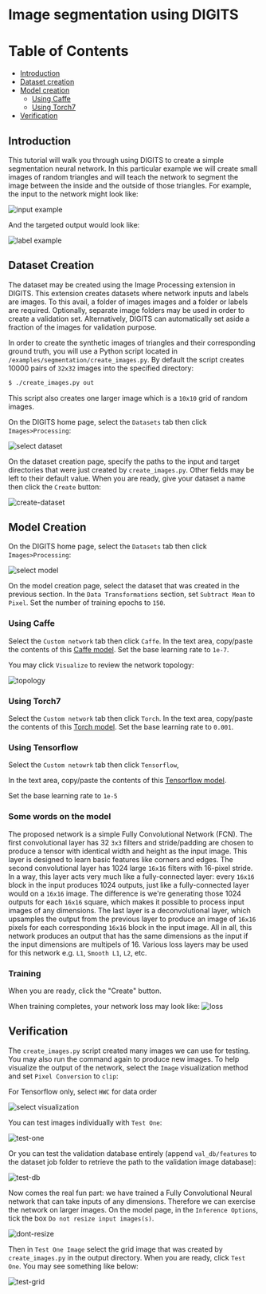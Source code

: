 # Image segmentation using DIGITS

Table of Contents
=================
* [Introduction](#introduction)
* [Dataset creation](#dataset-creation)
* [Model creation](#model-creation)
    * [Using Caffe](#using-caffe)
    * [Using Torch7](#using-torch7)
* [Verification](#verification)

## Introduction

This tutorial will walk you through using DIGITS to create a simple segmentation neural network.
In this particular example we will create small images of random triangles and will teach the network to segment the image between the inside and the outside of those triangles.
For example, the input to the network might look like:

![input example](in-example.png)

And the targeted output would look like:

![label example](label-example.png)

## Dataset Creation

The dataset may be created using the Image Processing extension in DIGITS.
This extension creates datasets where network inputs and labels are images.
To this avail, a folder of images images and a folder or labels are required.
Optionally, separate image folders may be used in order to create a validation set.
Alternatively, DIGITS can automatically set aside a fraction of the images for validation purpose.

In order to create the synthetic images of triangles and their corresponding ground truth, you will use a Python script located in `/examples/segmentation/create_images.py`.
By default the script creates 10000 pairs of `32x32` images into the specified directory:
```sh
$ ./create_images.py out
```

This script also creates one larger image which is a `10x10` grid of random images.


On the DIGITS home page, select the `Datasets` tab then click `Images>Processing`:

![select dataset](select-dataset.png)

On the dataset creation page, specify the paths to the input and target directories that were just created by `create_images.py`.
Other fields may be left to their default value.
When you are ready, give your dataset a name then click the `Create` button:

![create-dataset](create-dataset.png)

## Model Creation

On the DIGITS home page, select the `Datasets` tab then click `Images>Processing`:

![select model](select-model.png)

On the model creation page, select the dataset that was created in the previous section.
In the `Data Transformations` section, set `Subtract Mean` to `Pixel`.
Set the number of training epochs to `150`.

### Using Caffe

Select the `Custom network` tab then click `Caffe`.
In the text area, copy/paste the contents of this [Caffe model](segmentation-model.prototxt).
Set the base learning rate to `1e-7`.

You may click `Visualize` to review the network topology:

![topology](network-topology.png)

### Using Torch7

Select the `Custom network` tab then click `Torch`.
In the text area, copy/paste the contents of this [Torch model](segmentation-model.lua).
Set the base learning rate to `0.001`.

### Using Tensorflow

Select the `Custom netowrk` tab then click `Tensorflow`,

In the text area, copy/paste the contents of this [Tensorflow model](binary_segmentation-TF.py).

Set the base learning rate to `1e-5`

### Some words on the model

The proposed network is a simple Fully Convolutional Network (FCN).
The first convolutional layer has 32 `3x3` filters and stride/padding are chosen to produce a tensor with identical width and height as the input image.
This layer is designed to learn basic features like corners and edges.
The second convolutional layer has 1024 large `16x16` filters with 16-pixel stride.
In a way, this layer acts very much like a fully-connected layer: every `16x16` block in the input produces 1024 outputs, just like a fully-connected layer would on a `16x16` image.
The difference is we're generating those 1024 outputs for each `16x16` square, which makes it possible to process input images of any dimensions.
The last layer is a deconvolutional layer, which upsamples the output from the previous layer to produce an image of `16x16` pixels for each corresponding `16x16` block in the input image.
All in all, this network produces an output that has the same dimensions as the input if the input dimensions are multipels of 16.
Various loss layers may be used for this network e.g. `L1`, `Smooth L1`, `L2`, etc.

### Training

When you are ready, click the "Create" button.

When training completes, your network loss may look like:
![loss](training-loss.png)

## Verification

The `create_images.py` script created many images we can use for testing.
You may also run the command again to produce new images.
To help visualize the output of the network, select the `Image` visualization method and set `Pixel Conversion` to `clip`:

For Tensorflow only, select `HWC` for data order

![select visualization](select-visualization.png)

You can test images individually with `Test One`:

![test-one](test-one.png)

Or you can test the validation database entirely (append `val_db/features` to the dataset job folder to retrieve the path to the validation image database):

![test-db](test-db.png)

Now comes the real fun part: we have trained a Fully Convolutional Neural network that can take inputs of any dimensions.
Therefore we can exercise the network on larger images.
On the model page, in the `Inference Options`, tick the box `Do not resize input images(s)`.

![dont-resize](dont-resize.png)

Then in `Test One Image` select the grid image that was created by `create_images.py` in the output directory.
When you are ready, click `Test One`.
You may see something like below:

![test-grid](test-grid.png)
